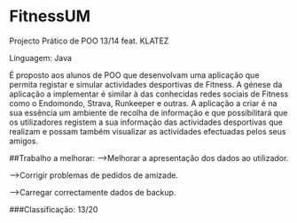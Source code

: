 # FitnessUM
Projecto Prático de POO 13/14 feat. KLATEZ

Linguagem: Java

É proposto aos alunos de POO que desenvolvam uma aplicação que permita
registar e simular actividades desportivas de Fitness. A génese da aplicação
a implementar é similar à das conhecidas redes sociais de Fitness como o Endomondo,
Strava, Runkeeper e outras. A aplicação a criar é na sua essência
um ambiente de recolha de informação e que possibilitará que os utilizadores
registem a sua informação das actividades desportivas que realizam e possam
também visualizar as actividades efectuadas pelos seus amigos.

##Trabalho a melhorar:
-->Melhorar a apresentação dos dados ao utilizador.

-->Corrigir problemas de pedidos de amizade.

-->Carregar correctamente dados de backup.

###Classificação: 13/20
